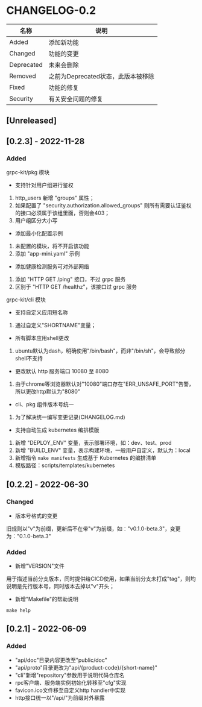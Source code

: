 # CHANGELOG-0.2

| 名称         | 说明                     |
|------------|------------------------|
| Added      | 添加新功能                  |
| Changed    | 功能的变更                  |
| Deprecated | 未来会删除                  |
| Removed    | 之前为Deprecated状态，此版本被移除 |
| Fixed      | 功能的修复                  |
| Security   | 有关安全问题的修复              |

## [Unreleased]

## [0.2.3] - 2022-11-28

### Added

grpc-kit/pkg 模块

- 支持针对用户组进行鉴权

1. http_users 新增 "groups" 属性；
2. 如果配置了 "security.authorization.allowed_groups" 则所有需要认证鉴权的接口必须属于该组里面，否则会403；
3. 用户组区分大小写

- 添加最小化配置示例

1. 未配置的模块，将不开启该功能
2. 添加 "app-mini.yaml" 示例

- 添加健康检测服务可对外部网络

1. 添加 "HTTP GET /ping" 接口，不过 grpc 服务
2. 区别于 "HTTP GET /healthz"，该接口过 grpc 服务

grpc-kit/cli 模块

- 支持自定义应用短名称

1. 通过自定义"SHORTNAME"变量；

- 所有脚本应用shell更改

1. ubuntu默认为dash，明确使用"/bin/bash"，而非"/bin/sh"，会导致部分shell不支持

- 更改默认 http 服务端口 10080 至 8080

1. 由于chrome等浏览器默认对"10080"端口存在"ERR_UNSAFE_PORT"告警，所以更改http默认为"8080"

- cli、pkg 组件版本号统一

1. 为了解决统一编写变更记录(CHANGELOG.md)

- 支持自动生成 kubernetes 编排模版

1. 新增 "DEPLOY_ENV" 变量，表示部署环境，如：dev、test、prod
2. 新增 "BUILD_ENV" 变量，表示构建环境，一般用户自定义，默认为：local
3. 新增指令 `make manifests` 生成基于 Kubernetes 的编排清单
4. 模版路径：scripts/templates/kubernetes

## [0.2.2] - 2022-06-30

### Changed

- 版本号格式的变更

旧规则以"v"为前缀，更新后不在带"v"为前缀，如："v0.1.0-beta.3"，变更为："0.1.0-beta.3"

### Added

- 新增"VERSION"文件 

用于描述当前分支版本，同时提供给CICD使用，如果当前分支未打成"tag"，则均说明是先行版本号，同时版本去掉以"v"开头；

- 新增"Makefile"的帮助说明

```
make help
```

## [0.2.1] - 2022-06-09

### Added

- "api/doc"目录内容更改至"public/doc"
- "api/proto"目录更改为"api/{product-code}/{short-name}"
- "cli"新增"repository"参数用于说明代码仓库名
- rpc客户端、服务端实例初始化转移至"cfg"实现
- favicon.ico文件移至自定义http handler中实现
- http接口统一以"/api/"为前缀对外暴露
